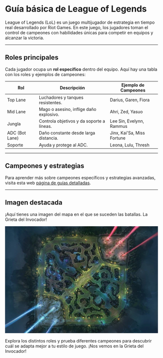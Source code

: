 # Guía básica de League of Legends

League of Legends (LoL) es un juego multijugador de estrategia en tiempo real desarrollado por Riot Games. En este juego, los jugadores toman el control de campeones con habilidades únicas para competir en equipos y alcanzar la victoria.

---

## Roles principales

Cada jugador ocupa un **rol específico** dentro del equipo. Aquí hay una tabla con los roles y ejemplos de campeones:

| Rol            | Descripción                               | Ejemplo de Campeones       |
| -------------- | ----------------------------------------- | -------------------------- |
| Top Lane       | Luchadores y tanques resistentes.         | Darius, Garen, Fiora       |
| Mid Lane       | Mago o asesino, inflige daño explosivo.   | Ahri, Zed, Yasuo           |
| Jungla         | Controla objetivos y da soporte a líneas. | Lee Sin, Evelynn, Rammus   |
| ADC (Bot Lane) | Daño constante desde larga distancia.     | Jinx, Kai'Sa, Miss Fortune |
| Soporte        | Ayuda y protege al ADC.                   | Leona, Lulu, Thresh        |

---

## Campeones y estrategias

Para aprender más sobre campeones específicos y estrategias avanzadas, visita esta web [página de guías detalladas](https://www.op.gg/).

---

## Imagen destacada

¡Aquí tienes una imagen del mapa en el que se suceden las batallas. La Grieta del Invocador!

![Batalla épica en la Grieta del Invocador](images/Summoners_Rift.webp)

Explora los distintos roles y prueba diferentes campeones para descubrir cuál se adapta mejor a tu estilo de juego. ¡Nos vemos en la Grieta del Invocador!
